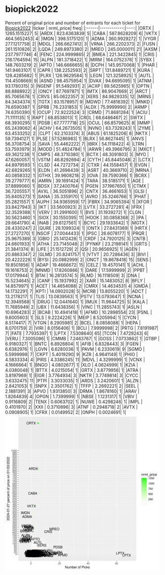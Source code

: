 # biopick2022
Percent of original price and number of entrants for each ticket for [Biopick2022](https://twitter.com/hashtag/Biopick2022)
|ticker |   nrml_price| freq|
|:------|------------:|----:|
|ORTX   | 1265.1515227|    5|
|ARDX   |  823.6363839|    5|
|CABA   |  587.8628209|    6|
|VKTX   |  464.5652453|    4|
|IMGN   |  398.5175120|    1|
|ADMA   |  360.9929272|    1|
|VYGR   |  277.1217758|    2|
|MDGL   |  266.6627412|    3|
|VRNA   |  266.2202373|    2|
|FUSN   |  261.1510826|    2|
|LQDA   |  249.8973380|    2|
|MREO   |  245.0000011|   21|
|AXSM   |  237.7977746|    4|
|FENC   |  224.9999865|    2|
|BMEA   |  221.3422845|    1|
|CRIS   |  216.1764594|   15|
|ALPN   |  181.3718422|    1|
|MIRM   |  164.0752376|    1|
|SYBX   |  148.7603219|    2|
|APTO   |  146.6666655|    8|
|DCPH   |  145.9570068|    1|
|PHAR   |  141.9463107|    1|
|CAPR   |  138.2252593|    2|
|SRPT   |  131.8489721|    1|
|KURA   |  128.4285682|    1|
|PLRX   |  126.9629584|    1|
|LEGN   |  121.3258925|    1|
|AUTL   |  114.4508669|    9|
|ASND   |   98.4575954|    1|
|DVAX   |   94.6695095|    1|
|ATNM   |   93.1780315|    3|
|NGENF  |   91.5492931|    2|
|ACXP   |   89.5625965|    1|
|OPTN   |   88.8888922|    2|
|ONCY   |   87.7697871|    1|
|IMTX   |   86.9047669|    2|
|ARCT   |   85.7065678|    1|
|CRVS   |   85.0622357|    3|
|XERS   |   84.9829335|   12|
|MRNS   |   84.3434374|    1|
|TGTX   |   83.1578957|    9|
|MDWD   |   77.4818392|    1|
|MNKD   |   76.6590387|    1|
|SPRB   |   76.2331853|    1|
|ALDX   |   75.9999990|    2|
|ARMP   |   74.6350390|    1|
|OCUP   |   72.9222524|    3|
|CRMD   |   71.8681284|    1|
|ACIU   |   71.1111135|    1|
|RAPT   |   68.8538013|    1|
|CRDL   |   68.6486467|    2|
|SWTX   |   68.3930295|    1|
|PDSB   |   67.7777718|   25|
|OCUL   |   66.8579625|    8|
|IMMP   |   65.2439062|    4|
|ACHV   |   64.2673505|    1|
|NVNO   |   63.7329243|    1|
|ZYME   |   63.4533252|    2|
|CLPT   |   62.2103374|    3|
|ABUS   |   61.1825206|    8|
|NKTX   |   59.7394127|    1|
|PLSE   |   57.5286983|    1|
|BLRX   |   56.8627445|    1|
|ANVS   |   56.3708754|    3|
|SAVA   |   55.4462222|    7|
|IBRX   |   54.1118422|    4|
|LTRN   |   53.7593979|    3|
|MODD   |   51.4824784|    1|
|ARWR   |   49.3966795|    3|
|MXCT   |   49.3621238|    1|
|CMPS   |   48.3710380|    1|
|BCTX   |   48.3091803|    3|
|MYO    |   47.6260057|    1|
|VSTM   |   46.8292694|    4|
|CYTH   |   45.8445048|    2|
|LCTX   |   44.8979593|    1|
|CLSD   |   44.7272734|    2|
|CTXR   |   44.1558457|    1|
|EVGN   |   42.6829265|    1|
|ELDN   |   41.2698439|    3|
|ASRT   |   40.3669710|    2|
|MRNA   |   40.0858332|    1|
|GTHX   |   39.9608218|    2|
|IOVA   |   39.7590366|    1|
|BCRX   |   39.2779777|    6|
|AMRN   |   39.1691424|    1|
|TARA   |   38.5185171|    1|
|AGE    |   37.8899060|    1|
|BDSX   |   37.2400764|    1|
|PGEN   |   37.1967650|    1|
|CTMX   |   36.7205557|    1|
|AVXL   |   36.5051896|    2|
|CNTX   |   36.4661653|    1|
|GLSI   |   35.8405273|    1|
|SANA   |   35.3359170|    1|
|AVRO   |   35.3246766|    1|
|PHAT   |   35.2821557|    1|
|AUPH   |   34.9365959|   17|
|FBRX   |   34.9065394|    1|
|XFOR   |   33.8427943|    3|
|IKT    |   33.5600923|    2|
|LVTX   |   33.2727281|    4|
|IFRX   |   32.3529388|    1|
|VERV   |   31.2991600|    1|
|BVS    |   31.1939272|    1|
|CLGN   |   30.5623460|    1|
|SIOX   |   30.1550395|   11|
|HOOK   |   30.0858368|    2|
|IPA    |   29.6641790|    4|
|INAB   |   29.6127561|    1|
|BCYC   |   29.1933642|    1|
|MGTX   |   28.4330247|    2|
|QURE   |   28.1099324|    1|
|ONTX   |   27.8431369|    1|
|HRTX   |   27.2727270|    1|
|NSCIF  |   27.0044433|    1|
|IPSC   |   26.6078177|    1|
|PRQR   |   25.9675389|    3|
|GBIO   |   25.1412428|    1|
|CRDF   |   24.7920125|    3|
|CNTB   |   24.6601933|    1|
|ATHA   |   23.7145048|    2|
|PYNKF  |   23.2198141|    1|
|GRTS   |   21.3841374|    8|
|LIFE   |   21.1512729|    2|
|QSI    |   20.9656925|    1|
|AGEN   |   20.8863347|    2|
|GLMD   |   20.8241757|    1|
|VTVT   |   20.7286436|    3|
|BIVI   |   20.4222229|    1|
|BYSI   |   20.0882999|    2|
|ONCT   |   19.8678418|   15|
|SENS   |   19.8501856|    1|
|ADAP   |   19.4666672|   15|
|CELZ   |   19.4570141|    1|
|ACHL   |   19.1616753|    2|
|MNMD   |   17.8260866|    1|
|DARE   |   17.5999999|    2|
|PPBT   |   17.0179944|    1|
|BTAI   |   16.2813574|    5|
|RLMD   |   16.1118509|    3|
|DNA    |   15.5234645|    2|
|CANF   |   15.1937992|    2|
|XAIR   |   15.1483052|    8|
|BFLY   |   14.8579971|    1|
|ACET   |   14.4654088|    2|
|CMRX   |   14.4634531|    4|
|GMDA   |   14.1732291|    7|
|KPTI   |   14.0902028|    5|
|MCRB   |   13.8055220|    1|
|ADCT   |   13.2178217|    1|
|TLIS   |   13.0839563|    1|
|PSTV   |   13.0793647|    1|
|NCNA   |   12.3949568|    1|
|DRUG   |   12.0441640|    1|
|IMUX   |   11.9644725|    5|
|KALA   |   11.7685949|    2|
|UBX    |   11.6438356|    1|
|VINC   |   11.2855743|    1|
|ASLN   |   10.6964283|    2|
|BCAB   |   10.4941418|    1|
|AFMD   |   10.2898554|   23|
|PSNL   |    9.6005603|    1|
|SLS    |    9.2224226|    1|
|MEIP   |    8.5205994|    1|
|CYCN   |    8.5174417|    7|
|VTGN   |    8.2905981|    2|
|BCEL   |    8.0858088|    1|
|HEPA   |    8.0701759|    2|
|VIRI   |    8.0156406|    1|
|BCLI   |    7.9999998|    2|
|PRTG   |    7.8191987|    7|
|FATE   |    7.7935397|    1|
|LPTX   |    7.5308640|   65|
|TCON   |    7.4729243|    6|
|VERU   |    7.3005096|    1|
|CMMB   |    7.2463767|    1|
|GOSS   |    7.0733862|    1|
|GTBP   |    6.9180327|    1|
|BNTC   |    6.8926804|    1|
|AFIB   |    6.8328443|    3|
|FGEN   |    6.6382976|    1|
|LGVN   |    6.6280036|    1|
|PAVM   |    6.2330619|    9|
|SGMO   |    5.5999998|    7|
|CKPT   |    5.4019290|    9|
|KZR    |    4.9641149|    1|
|PHIO   |    4.5833334|    4|
|PIRS   |    4.3386245|   11|
|MDVL   |    4.3299999|    1|
|VCNX   |    4.1666664|    1|
|BNGO   |    4.0802677|    1|
|XLO    |    4.0624999|    1|
|KZIA   |    4.0380048|    1|
|BTTX   |    4.0215054|    1|
|GRTX   |    3.8779956|    1|
|ATRA   |    3.8197969|    1|
|EIGR   |    3.7764934|    3|
|NKTR   |    3.7749814|    3|
|CYCC   |    3.6332475|   11|
|PTPI   |    3.3033035|    1|
|ARDS   |    3.2420601|    1|
|ALZN   |    2.8421053|    1|
|SNPX   |    2.3501762|    1|
|TFFP   |    2.2692221|    2|
|SEEL   |    2.1881391|    3|
|APVO   |    1.9313850|    3|
|DRMA   |    1.8678160|    1|
|ARAV   |    1.8264839|    4|
|OPGN   |    1.7399999|    1|
|NBSE   |    1.1231317|    1|
|VBIV   |    0.9116809|    2|
|TENX   |    0.6063702|    1|
|NUWE   |    0.4298246|    1|
|IMPL   |    0.4101970|    2|
|XXII   |    0.3710896|    3|
|ATNF   |    0.2948718|    2|
|AVTX   |    0.0908905|    1|
|CFRX   |    0.0149952|    2|
|ONPH   |    0.0024691|    1|
![retvspicks](biopicks.png?raw=true)
